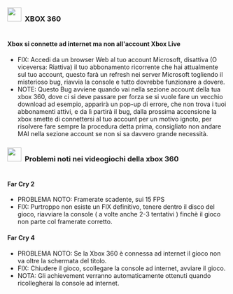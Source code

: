 ### <img src="https://external-content.duckduckgo.com/iu/?u=https%3A%2F%2Fstatic.vecteezy.com%2Fsystem%2Fresources%2Fpreviews%2F022%2F100%2F288%2Fnon_2x%2Fxbox-logo-free-png.png&f=1&nofb=1&ipt=f22665363672c5bb1c22a436e4eeee4d6d42999eeb2324351963a02577e5291c" width="32"></img>&nbsp; XBOX 360 
#
#### Xbox si connette ad internet ma non all'account Xbox Live
- FIX: Accedi da un browser Web al tuo account Microsoft, disattiva (O viceversa: Riattiva) il tuo abbonamento ricorrente che hai attualmente sul tuo account, questo farà un refresh nei server Microsoft togliendo il misterioso bug, riavvia la console e tutto dovrebbe funzionare a dovere.
- NOTE: Questo Bug avviene quando vai nella sezione account della tua xbox 360, dove ci si deve passare per forza se si vuole fare un vecchio download ad esempio, apparirà un pop-up di errore, che non trova i tuoi abbonamenti attivi, e da lì partirà il bug, dalla prossima accensione la xbox smette di connettersi al tuo account per un motivo ignoto, per risolvere fare sempre la procedura detta prima, consigliato non andare MAI nella sezione account se non si sa davvero grande necessità.

### <img src="https://external-content.duckduckgo.com/iu/?u=https%3A%2F%2Fstatic.vecteezy.com%2Fsystem%2Fresources%2Fpreviews%2F022%2F100%2F288%2Fnon_2x%2Fxbox-logo-free-png.png&f=1&nofb=1&ipt=f22665363672c5bb1c22a436e4eeee4d6d42999eeb2324351963a02577e5291c" width="32"></img>&nbsp; Problemi noti nei videogiochi della xbox 360
#
#### Far Cry 2
- PROBLEMA NOTO: Framerate scadente, sui 15 FPS
- FIX: Purtroppo non esiste un FIX definitivo, tenere dentro il disco del gioco, riavviare la console ( a volte anche 2-3 tentativi ) finchè il gioco non parte col framerate corretto.


#### Far Cry 4
- PROBLEMA NOTO: Se la Xbox 360 è connessa ad internet il gioco non va oltre la schermata del titolo.
- FIX: Chiudere il gioco, scollegare la console ad internet, avviare il gioco. 
- NOTA: Gli achievement verranno automaticamente ottenuti quando ricollegherai la console ad internet.

